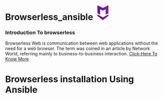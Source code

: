 # Browserless_ansible ![alt text](https://github.com/adam-p/markdown-here/raw/master/src/common/images/icon48.png "Logo Title Text 1")
### Introduction To browserless

Browserless Web is communication between web applications without the need for a web browser. The term was coined in an article by Network World, referring mainly to business-to-business interaction.
[Click-Here To Know More](https://github.com/browserless/chrome)
# Browserless installation Using Ansible


